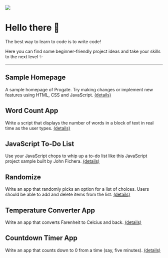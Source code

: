 ![](https://d2aj9sy12tbpym.cloudfront.net/assets/plans/business/wanko_studying-8c760d630df7c762e914bbd3258be00647bbf6e16024faf8825e01dba591b091.svg)

# Hello there 👋

The best way to learn to code is to write code! 

Here you can find some beginner-friendly project ideas and take your skills to the next level ✨

---------

## Sample Homepage
A sample homepage of Progate. Try making changes or implement new features using HTML, CSS and JavaScript. [(details)](https://github.com/Progate-Community/homepage-sample)

## Word Count App
Write a script that displays the number of words in a block of text in real time as the user types. [(details)](https://gist.github.com/cferdinandi/2d47e9e83f33f526eab50b5474a9787c)

## JavaScript To-Do List
Use your JavaScript chops to whip up a to-do list like this JavaScript project sample built by John Fichera. [(details)](https://codepen.io/JohnPaulFich/pen/MXmzzM)

## Randomize
Write an app that randomly picks an option for a list of choices. Users should be able to add and delete items from the list. [(details)](https://gist.github.com/cferdinandi/6bba5ba21564e090d158178caf8a2104)

## Temperature Converter App
Write an app that converts Farenheit to Celcius and back. [(details)](https://gist.github.com/cferdinandi/11e34298213062660c2f3a2568660213)

## Countdown Timer App
Write an app that counts down to 0 from a time (say, five minutes).  [(details)](https://gist.github.com/cferdinandi/795c87138f65911aefa44eb1e21bd8bf)
